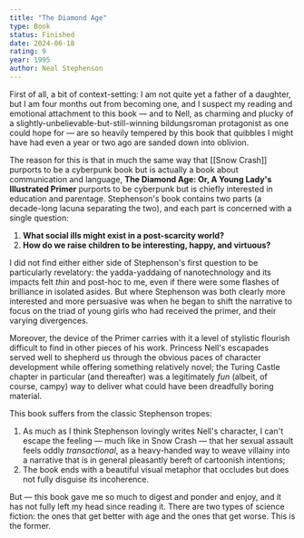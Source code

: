 ```yaml
---
title: "The Diamond Age"
type: Book
status: Finished
date: 2024-06-18
rating: 9
year: 1995
author: Neal Stephenson
---
```


First of all, a bit of context-setting: I am not quite yet a father of a daughter, but I am four months out from becoming one, and I suspect my reading and emotional attachment to this book — and to Nell, as charming and plucky of a slightly-unbelievable-but-still-winning bildungsroman protagonist as one could hope for — are so heavily tempered by this book that quibbles I might have had even a year or two ago are sanded down into oblivion.

The reason for this is that in much the same way that [[Snow Crash]] purports to be a cyberpunk book but is actually a book about communication and language, **The Diamond Age: Or, A Young Lady's Illustrated Primer** purports to be cyberpunk but is chiefly interested in education and parentage. Stephenson's book contains two parts (a decade-long lacuna separating the two), and each part is concerned with a single question:

1. **What social ills might exist in a post-scarcity world?**
2. **How do we raise children to be interesting, happy, and virtuous?**

I did not find either either side of Stephenson's first question to be particularly revelatory: the yadda-yaddaing of nanotechnology and its impacts felt _thin_ and post-hoc to me, even if there were some flashes of brilliance in isolated asides. But where Stephenson was both clearly more interested and more persuasive was when he began to shift the narrative to focus on the triad of young girls who had received the primer, and their varying divergences.

Moreover, the device of the Primer carries with it a level of stylistic flourish difficult to find in other pieces of his work. Princess Nell's escapades served well to shepherd us through the obvious paces of character development while offering something relatively novel; the Turing Castle chapter in particular (and thereafter) was a legitimately _fun_ (albeit, of course, campy) way to deliver what could have been dreadfully boring material.

This book suffers from the classic Stephenson tropes:

1. As much as I think Stephenson lovingly writes Nell's character, I can't escape the feeling — much like in Snow Crash — that her sexual assault feels oddly _transactional_, as a heavy-handed way to weave villainy into a narrative that is in general pleasantly bereft of cartoonish intentions;
2. The book ends with a beautiful visual metaphor that occludes but does not fully disguise its incoherence.

But — this book gave me so much to digest and ponder and enjoy, and it has not fully left my head since reading it. There are two types of science fiction: the ones that get better with age and the ones that get worse. This is the former.
